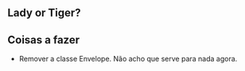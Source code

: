 Lady or Tiger?
--------------

Coisas a fazer
--------------
* Remover a classe Envelope. Não acho que serve para nada agora.